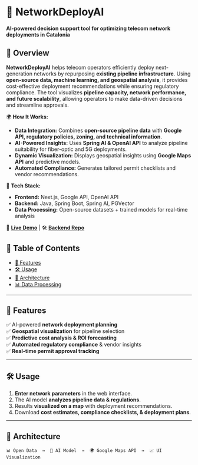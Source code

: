 # 🚀 NetworkDeployAI

**AI-powered decision support tool for optimizing telecom network deployments in Catalonia**

## 📌 Overview

**NetworkDeployAI** helps telecom operators efficiently deploy next-generation networks by repurposing **existing pipeline infrastructure**. Using **open-source data, machine learning, and geospatial analysis**, it provides cost-effective deployment recommendations while ensuring regulatory compliance. The tool visualizes **pipeline capacity, network performance, and future scalability**, allowing operators to make data-driven decisions and streamline approvals.

🌍 **How It Works:**

- **Data Integration:** Combines **open-source pipeline data** with **Google API, regulatory policies, zoning, and technical information**.
- **AI-Powered Insights:** Uses **Spring AI & OpenAI API** to analyze pipeline suitability for fiber-optic and 5G deployments.
- **Dynamic Visualization:** Displays geospatial insights using **Google Maps API** and predictive models.
- **Automated Compliance:** Generates tailored permit checklists and vendor recommendations.

🎯 **Tech Stack:**

- **Frontend:** Next.js, Google API, OpenAI API
- **Backend:** Java, Spring Boot, Spring AI, PGVector
- **Data Processing:** Open-source datasets + trained models for real-time analysis

🔗 **[Live Demo](https://pipeline-deploy-ai.vercel.app/)** | 🛠 **[Backend Repo](https://github.com/fai7h01/NetworkDeployAI)**

## 📖 Table of Contents

- [🚀 Features](#-features)
- [🛠 Usage](#-usage)
- [📡 Architecture](#-architecture)
- [📊 Data Processing](#-data-processing)

---

## 🚀 Features

✅ AI-powered **network deployment planning**  
✅ **Geospatial visualization** for pipeline selection  
✅ **Predictive cost analysis & ROI forecasting**  
✅ **Automated regulatory compliance** & vendor insights  
✅ **Real-time permit approval tracking**

---

## 🛠 Usage

1. **Enter network parameters** in the web interface.
2. The AI model **analyzes pipeline data & regulations**.
3. Results **visualized on a map** with deployment recommendations.
4. Download **cost estimates, compliance checklists, & deployment plans**.

---

## 📡 Architecture

```plaintext
📊 Open Data  →  📡 AI Model  →  🌍 Google Maps API  →  📈 UI Visualization
```
